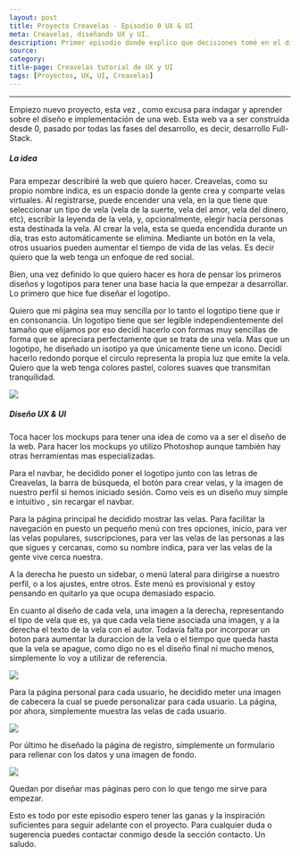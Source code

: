 ```yaml
---
layout: post
title: Proyecto Creavelas - Episodio 0 UX & UI
meta: Creavelas, diseñando UX y UI. 
description: Primer episodio donde explico que decisiones tomé en el diseño UX & UI de Creavelas, una red social donde la gente puede encender velas.
source: 
category:
title-page: Creavelas tutorial de UX y UI
tags: [Proyectos, UX, UI, Creavelas]
---
```


***

Empiezo nuevo proyecto, esta vez , como excusa para indagar y aprender sobre el diseño e implementación de una web. Esta web va a ser construida desde 0, pasado por todas las fases del desarrollo, es decir, desarrollo Full-Stack.

<h5>La idea</h5>

Para empezar describiré la web que quiero hacer. Creavelas, como su propio nombre indica, es un espacio donde la gente crea y comparte velas virtuales. Al registrarse, puede encender una vela, en la que tiene que seleccionar un tipo de vela (vela de la suerte, vela del amor, vela del dinero, etc), escribir la leyenda de la vela, y, opcionalmente, elegir hacia personas esta destinada la vela. Al crear la vela, esta se queda encendida durante un día, tras esto automáticamente se elimina. Mediante un botón en la vela, otros usuarios pueden aumentar el tiempo de vida de las velas. Es decir quiero que la web tenga un enfoque de red social.

Bien, una vez definido lo que quiero hacer es hora de pensar los primeros diseños y logotipos para tener una base hacia la que empezar a desarrollar. Lo primero que hice fue diseñar el logotipo.

Quiero que mi página sea muy sencilla por lo tanto el logotipo tiene que ir en consonancia. Un logotipo tiene que ser legible independientemente del tamaño que elijamos por eso decidí hacerlo con formas muy sencillas de forma que se apreciara perfectamente que se trata de una vela. Mas que un logotipo, he diseñado un isotipo ya que únicamente tiene un icono. Decidí hacerlo redondo porque el circulo representa la propia luz que emite la vela. Quiero que la web tenga colores pastel, colores suaves que transmitan tranquilidad.

<img src="http://i.imgur.com/8kS9GFs.png" class="responsive-img"> 

<h5>Diseño UX & UI</h5>

Toca hacer los mockups para tener una idea de como va a ser el diseño de la web. Para hacer los mockups yo utilizo Photoshop aunque también hay otras herramientas mas especializadas.

Para el navbar, he decidido poner el logotipo junto con las letras de Creavelas, la barra de búsqueda, el botón para crear velas, y la imagen de nuestro perfil si hemos iniciado sesión. Como veis es un diseño muy simple e intuitivo , sin recargar el navbar.

Para la página principal he decidido mostrar las velas. Para facilitar la navegación en puesto un pequeño menú con tres opciones, inicio, para ver las velas populares, suscripciones, para ver las velas de las personas a las que sigues y cercanas, como su nombre indica, para ver las velas de la gente vive cerca nuestra.

A la derecha he puesto un sidebar, o menú lateral para dirigirse a nuestro perfil, o a los ajustes, entre otros. Este menú es provisional y estoy pensando en quitarlo ya que ocupa demasiado espacio.

En cuanto al diseño de cada vela, una imagen a la derecha, representando el tipo de vela que es, ya que cada vela tiene asociada una imagen, y a la derecha el texto de la vela con el autor. Todavía falta por incorporar un boton para aumentar la duraccion de la vela o el tiempo que queda hasta que la vela se apague, como digo no es el diseño final ni mucho menos, simplemente lo voy a utilizar de referencia.

<img src="http://frostq.ml/wp-content/uploads/2016/07/1.jpg" class="responsive-img"> 


Para la página personal para cada usuario, he decidido meter una imagen de cabecera la cual se puede personalizar para cada usuario. La página, por ahora, simplemente muestra las velas de cada usuario.

<img src="http://frostq.ml/wp-content/uploads/2016/07/2.jpg" class="responsive-img"> 

Por último he diseñado la página de registro, simplemente un formulario para rellenar con los datos y una imagen de fondo.

<img src="http://i.imgur.com/XAhJzWN.jpg" class="responsive-img"> 

Quedan por diseñar mas páginas pero con lo que tengo me sirve para empezar.

Esto es todo por este episodio espero tener las ganas y la inspiración suficientes para seguir adelante con el proyecto. Para cualquier duda o sugerencia puedes contactar conmigo desde la sección contacto. Un saludo.
